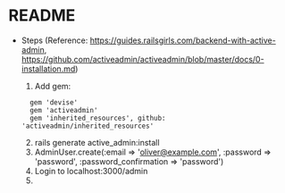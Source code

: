 # README

* Steps (Reference: https://guides.railsgirls.com/backend-with-active-admin, https://github.com/activeadmin/activeadmin/blob/master/docs/0-installation.md)

  1. Add gem:
    ```
      gem 'devise'
      gem 'activeadmin'
      gem 'inherited_resources', github: 'activeadmin/inherited_resources'
    ```

  2. rails generate active_admin:install
  3. AdminUser.create(:email => 'oliver@example.com', :password => 'password', :password_confirmation => 'password')
  4. Login to localhost:3000/admin
  5. 
